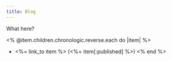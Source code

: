 ```yaml
---
title: Blog
---
```


What here?

<% @item.children.chronologic.reverse.each do |item| %>
- <%= link_to item %> (<%= item[:published] %>)
<% end %>
